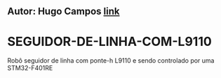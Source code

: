 ## Autor: Hugo Campos [link](https://github.com/HugocamposL3)
# SEGUIDOR-DE-LINHA-COM-L9110
Robô seguidor de linha com ponte-h L9110 e sendo controlado por uma STM32-F401RE
